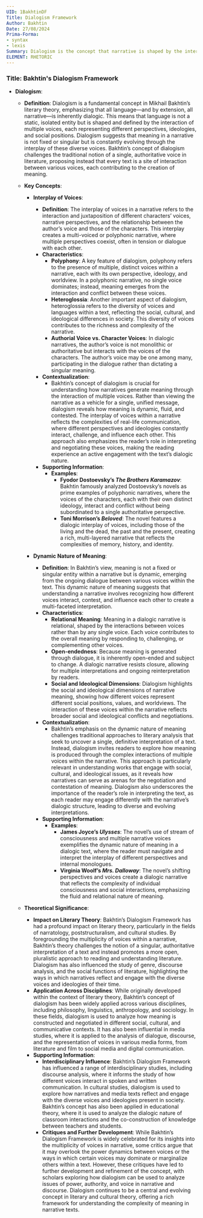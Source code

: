 ```yaml
---
UID: 1BakhtinDF
Title: Dialogism Framework
Author: Bakhtin
Date: 27/08/2024
Prima-Forma:
- syntax
- lexis
Summary: Dialogism is the concept that narrative is shaped by the interaction of multiple voices each representing different perspectives, ideologies, and social positions.
ELEMENT: RHETORIC
---
```

### Title: **Bakhtin's Dialogism Framework**

- **Dialogism**:
  - **Definition**: Dialogism is a fundamental concept in Mikhail Bakhtin’s literary theory, emphasizing that all language—and by extension, all narrative—is inherently dialogic. This means that language is not a static, isolated entity but is shaped and defined by the interaction of multiple voices, each representing different perspectives, ideologies, and social positions. Dialogism suggests that meaning in a narrative is not fixed or singular but is constantly evolving through the interplay of these diverse voices. Bakhtin’s concept of dialogism challenges the traditional notion of a single, authoritative voice in literature, proposing instead that every text is a site of interaction between various voices, each contributing to the creation of meaning.

  - **Key Concepts**:

    - **Interplay of Voices**:
      - **Definition**: The interplay of voices in a narrative refers to the interaction and juxtaposition of different characters’ voices, narrative perspectives, and the relationship between the author’s voice and those of the characters. This interplay creates a multi-voiced or polyphonic narrative, where multiple perspectives coexist, often in tension or dialogue with each other.
      - **Characteristics**:
        - **Polyphony**: A key feature of dialogism, polyphony refers to the presence of multiple, distinct voices within a narrative, each with its own perspective, ideology, and worldview. In a polyphonic narrative, no single voice dominates; instead, meaning emerges from the interaction and conflict between these voices.
        - **Heteroglossia**: Another important aspect of dialogism, heteroglossia refers to the diversity of voices and languages within a text, reflecting the social, cultural, and ideological differences in society. This diversity of voices contributes to the richness and complexity of the narrative.
        - **Authorial Voice vs. Character Voices**: In dialogic narratives, the author’s voice is not monolithic or authoritative but interacts with the voices of the characters. The author’s voice may be one among many, participating in the dialogue rather than dictating a singular meaning.
      - **Contextualization**:
        - Bakhtin’s concept of dialogism is crucial for understanding how narratives generate meaning through the interaction of multiple voices. Rather than viewing the narrative as a vehicle for a single, unified message, dialogism reveals how meaning is dynamic, fluid, and contested. The interplay of voices within a narrative reflects the complexities of real-life communication, where different perspectives and ideologies constantly interact, challenge, and influence each other. This approach also emphasizes the reader’s role in interpreting and negotiating these voices, making the reading experience an active engagement with the text’s dialogic nature.
      - **Supporting Information**:
        - **Examples**:
          - **Fyodor Dostoevsky’s *The Brothers Karamazov***: Bakhtin famously analyzed Dostoevsky’s novels as prime examples of polyphonic narratives, where the voices of the characters, each with their own distinct ideology, interact and conflict without being subordinated to a single authoritative perspective.
          - **Toni Morrison’s *Beloved***: The novel features a dialogic interplay of voices, including those of the living and the dead, the past and the present, creating a rich, multi-layered narrative that reflects the complexities of memory, history, and identity.

    - **Dynamic Nature of Meaning**:
      - **Definition**: In Bakhtin’s view, meaning is not a fixed or singular entity within a narrative but is dynamic, emerging from the ongoing dialogue between various voices within the text. This dynamic nature of meaning suggests that understanding a narrative involves recognizing how different voices interact, contest, and influence each other to create a multi-faceted interpretation.
      - **Characteristics**:
        - **Relational Meaning**: Meaning in a dialogic narrative is relational, shaped by the interactions between voices rather than by any single voice. Each voice contributes to the overall meaning by responding to, challenging, or complementing other voices.
        - **Open-endedness**: Because meaning is generated through dialogue, it is inherently open-ended and subject to change. A dialogic narrative resists closure, allowing for multiple interpretations and ongoing reinterpretation by readers.
        - **Social and Ideological Dimensions**: Dialogism highlights the social and ideological dimensions of narrative meaning, showing how different voices represent different social positions, values, and worldviews. The interaction of these voices within the narrative reflects broader social and ideological conflicts and negotiations.
      - **Contextualization**:
        - Bakhtin’s emphasis on the dynamic nature of meaning challenges traditional approaches to literary analysis that seek to uncover a single, definitive interpretation of a text. Instead, dialogism invites readers to explore how meaning is produced through the complex interactions of multiple voices within the narrative. This approach is particularly relevant in understanding works that engage with social, cultural, and ideological issues, as it reveals how narratives can serve as arenas for the negotiation and contestation of meaning. Dialogism also underscores the importance of the reader’s role in interpreting the text, as each reader may engage differently with the narrative’s dialogic structure, leading to diverse and evolving interpretations.
      - **Supporting Information**:
        - **Examples**:
          - **James Joyce’s *Ulysses***: The novel’s use of stream of consciousness and multiple narrative voices exemplifies the dynamic nature of meaning in a dialogic text, where the reader must navigate and interpret the interplay of different perspectives and internal monologues.
          - **Virginia Woolf’s *Mrs. Dalloway***: The novel’s shifting perspectives and voices create a dialogic narrative that reflects the complexity of individual consciousness and social interactions, emphasizing the fluid and relational nature of meaning.

  - **Theoretical Significance**:
    - **Impact on Literary Theory**: Bakhtin’s Dialogism Framework has had a profound impact on literary theory, particularly in the fields of narratology, poststructuralism, and cultural studies. By foregrounding the multiplicity of voices within a narrative, Bakhtin’s theory challenges the notion of a singular, authoritative interpretation of a text and instead promotes a more open, pluralistic approach to reading and understanding literature. Dialogism has also influenced the study of genre, discourse analysis, and the social functions of literature, highlighting the ways in which narratives reflect and engage with the diverse voices and ideologies of their time.
    - **Application Across Disciplines**: While originally developed within the context of literary theory, Bakhtin’s concept of dialogism has been widely applied across various disciplines, including philosophy, linguistics, anthropology, and sociology. In these fields, dialogism is used to analyze how meaning is constructed and negotiated in different social, cultural, and communicative contexts. It has also been influential in media studies, where it is applied to the analysis of dialogue, discourse, and the representation of voices in various media forms, from literature and film to social media and digital communication.
    - **Supporting Information**:
      - **Interdisciplinary Influence**: Bakhtin’s Dialogism Framework has influenced a range of interdisciplinary studies, including discourse analysis, where it informs the study of how different voices interact in spoken and written communication. In cultural studies, dialogism is used to explore how narratives and media texts reflect and engage with the diverse voices and ideologies present in society. Bakhtin’s concept has also been applied in educational theory, where it is used to analyze the dialogic nature of classroom interactions and the co-construction of knowledge between teachers and students.
      - **Critiques and Further Development**: While Bakhtin’s Dialogism Framework is widely celebrated for its insights into the multiplicity of voices in narrative, some critics argue that it may overlook the power dynamics between voices or the ways in which certain voices may dominate or marginalize others within a text. However, these critiques have led to further development and refinement of the concept, with scholars exploring how dialogism can be used to analyze issues of power, authority, and voice in narrative and discourse. Dialogism continues to be a central and evolving concept in literary and cultural theory, offering a rich framework for understanding the complexity of meaning in narrative texts.